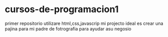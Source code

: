 # cursos-de-programacion1
primer repositorio utilizare html,css,javascrip
mi projecto ideal es crear una pajina para mi padre de fotrografia para ayudar asu negosio
